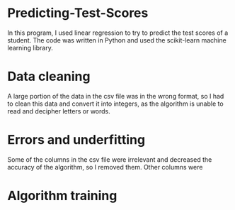 # Predicting-Test-Scores
In this program, I used linear regression to try to predict the test scores of a student. The code was written in Python and used the scikit-learn machine learning library.

# Data cleaning
A large portion of the data in the csv file was in the wrong format, so I had to clean this data and convert it into integers, as the algorithm is unable to read and decipher letters or words. 

# Errors and underfitting
Some of the columns in the csv file were irrelevant and decreased the accuracy of the algorithm, so I removed them. Other columns were 

# Algorithm training
